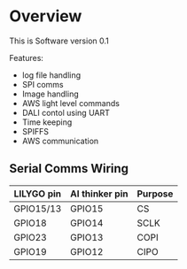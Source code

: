# Overview 

This is Software version 0.1

Features:
- log file handling
- SPI comms
- Image handling
- AWS light level commands 
- DALI contol using UART 
- Time keeping 
- SPIFFS 
- AWS communication

## Serial Comms Wiring

| LILYGO pin | AI thinker pin | Purpose |
| ---------- | -------------- | ------- |
| GPIO15/13  | GPIO15         | CS      |
| GPIO18     | GPIO14         | SCLK    |
| GPIO23     | GPIO13         | COPI    |
| GPIO19     | GPIO12         | CIPO    |

